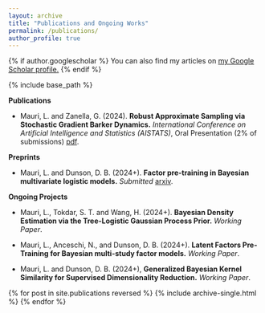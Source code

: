 ```yaml
---
layout: archive
title: "Publications and Ongoing Works"
permalink: /publications/
author_profile: true
---
```



{% if author.googlescholar %}
  You can also find my articles on <u><a href="{{author.googlescholar}}">my Google Scholar profile</a>.</u>
{% endif %}

{% include base_path %}

**Publications**

* Mauri, L. and Zanella, G. (2024).
**Robust Approximate Sampling via Stochastic Gradient Barker Dynamics.**
*International Conference on Artificial Intelligence and Statistics (AISTATS)*, Oral Presentation (2% of submissions) [pdf](https://proceedings.mlr.press/v238/mauri24a/mauri24a.pdf).

**Preprints**

* Mauri, L. and Dunson, D. B. (2024+).
**Factor pre-training in Bayesian multivariate logistic models.**
*Submitted* [arxiv](https://arxiv.org/abs/2409.17441).

**Ongoing Projects**

* Mauri, L., Tokdar, S. T. and Wang, H. (2024+). 
**Bayesian Density Estimation via the Tree-Logistic Gaussian Process Prior.**
*Working Paper*.

* Mauri, L., Anceschi, N., and Dunson, D. B. (2024+).
**Latent Factors Pre-Training for Bayesian multi-study factor models.**
*Working Paper*.

* Mauri, L. and Dunson, D. B. (2024+),
**Generalized Bayesian Kernel Similarity for Supervised Dimensionality Reduction.**
*Working Paper*.





{% for post in site.publications reversed %}
  {% include archive-single.html %}
{% endfor %}
